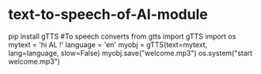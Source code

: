 # text-to-speech-of-AI-module
pip install gTTS
#To speech converts
from gtts import gTTS
import os
mytext = 'hi AL !'
language = 'en'
myobj = gTTS(text=mytext, lang=language, slow=False)
myobj.save("welcome.mp3")
os.system("start welcome.mp3")
